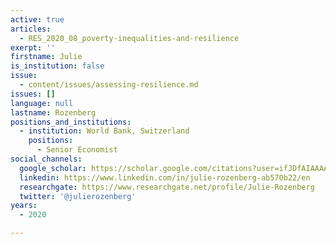 ```yaml
---
active: true
articles:
  - RES_2020_08_poverty-inequalities-and-resilience
exerpt: ''
firstname: Julie
is_institution: false
issue:
  - content/issues/assessing-resilience.md
issues: []
language: null
lastname: Rozenberg
positions_and_institutions:
  - institution: World Bank, Switzerland
    positions:
      - Senior Economist
social_channels:
  google_scholar: https://scholar.google.com/citations?user=ifJDfAIAAAAJ&hl=fr
  linkedin: https://www.linkedin.com/in/julie-rozenberg-ab570b22/en
  researchgate: https://www.researchgate.net/profile/Julie-Rozenberg
  twitter: '@julierozenberg'
years:
  - 2020

---
```

